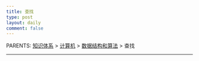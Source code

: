 ```yaml
---
title: 查找
type: post
layout: daily
comment: false
---
```


PARENTS: [知识体系](/gknows/wiki) > [计算机](/gknows/计算机) > [数据结构和算法](/gknows/数据结构和算法) > 查找



---

